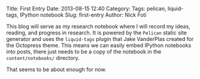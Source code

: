 Title: First Entry
Date: 2013-08-15 12:40
Category: 
Tags: pelican, liquid-tags, IPython notebook
Slug: first-entry
Author: Nick Foti

This blog will serve as my research notebook where I will record my ideas,
reading, and progress in research.  It is powered by the `Pelican` static site
generator and uses the `liquid-tags` plugin that Jake VanderPlas created for
the Octopress theme.  This means we can easily embed IPython notebooks into
posts, there just needs to be a copy of the notebook in the
`content/notebooks/` directory.

That seems to be about enough for now.

